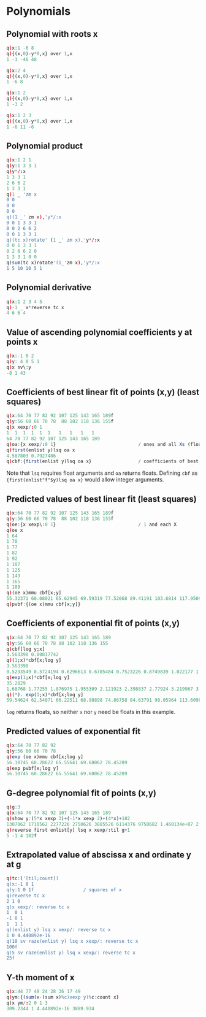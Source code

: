 # Polynomials




## Polynomial with roots x

```q
q)x:1 -6 8
q){(x,0)-y*0,x} over 1,x
1 -3 -46 48

q)x:2 4
q){(x,0)-y*0,x} over 1,x
1 -6 8

q)x:1 2
q){(x,0)-y*0,x} over 1,x
1 -3 2

q)x:1 2 3
q){(x,0)-y*0,x} over 1,x
1 -6 11 -6
```


## Polynomial product

```q
q)x:1 2 1
q)y:1 3 3 1
q)y*/:x
1 3 3 1
2 6 6 2
1 3 3 1
q)1 _ 'zm x
0 0
0 0
0 0
q)(1 _' zm x),'y*/:x
0 0 1 3 3 1
0 0 2 6 6 2
0 0 1 3 3 1
q)(tc x)rotate' (1 _' zm x),'y*/:x
0 0 1 3 3 1
0 2 6 6 2 0
1 3 3 1 0 0
q)sum(tc x)rotate'(1_'zm x),'y*/:x
1 5 10 10 5 1
```


## Polynomial derivative

```q
q)x:1 2 3 4 5
q)-1 _ x*reverse tc x
4 6 6 4
```


## Value of ascending polynomial coefficients y at points x

```q
q)x:-1 0 2
q)y: 4 0 5 1
q)x sv\:y
-8 1 43
```


## Coefficients of best linear fit of points (x,y) (least squares)

```q
q)x:64 70 77 82 92 107 125 143 165 189f
q)y:56 60 66 70 78  88 102 118 136 155f
q)x xexp/:0 1
1  1  1  1  1  1   1   1   1   1
64 70 77 82 92 107 125 143 165 189
q)oa:{x xexp/:0 1}                              / ones and all Xs (float)
q)first(enlist y)lsq oa x
4.587803 0.7927486
q)cbf:{first(enlist y)lsq oa x}                 / coefficients of best fit
```

Note that `lsq` requires float arguments and `oa` returns floats. 
Defining `cbf` as `{first(enlist"f"$y)lsq oa x}` would allow integer arguments.


## Predicted values of best linear fit (least squares)

```q
q)x:64 70 77 82 92 107 125 143 165 189f
q)y:56 60 66 70 78  88 102 118 136 155f
q)oe:{x xexp\:0 1}                              / 1 and each X
q)oe x
1 64
1 70
1 77
1 82
1 92
1 107
1 125
1 143
1 165
1 189
q)(oe x)mmu cbf[x;y]
55.32371 60.08021 65.62945 69.59319 77.52068 89.41191 103.6814 117.9509 135.3913 154.4173
q)pvbf:{(oe x)mmu cbf[x;y]}
```



## Coefficients of exponential fit of points (x,y)

```q
q)x:64 70 77 82 92 107 125 143 165 189
q)y:56 60 66 70 78 88 102 118 136 155
q)cbf[log y;x]
3.563398 0.00817742
q)(1;x)*cbf[x;log y]
3.563398
0.5233549 0.5724194 0.6296613 0.6705484 0.7523226 0.8749839 1.022177 1.169371..
q)exp(1;x)*cbf[x;log y]
35.2829
1.68768 1.77255 1.876975 1.955309 2.121923 2.398837 2.77924 3.219967 3.854627..
q)(*). exp(1;x)*cbf[x;log y]
59.54624 62.54071 66.22511 68.98898 74.86758 84.63791 98.05964 113.6098 136.0..
```

`log` returns floats, so neither `x` nor `y` need be floats in this example.


## Predicted values of exponential fit

```q
q)x:64 70 77 82 92
q)y:56 60 66 70 78
q)exp (oe x)mmu cbf[x;log y]
56.10745 60.28622 65.55641 69.60062 78.45289
q)exp pvbf[x;log y]
56.10745 60.28622 65.55641 69.60062 78.45289
```


## G-degree polynomial fit of points (x,y)

```q
q)g:3
q)x:64 70 77 82 92 107 125 143 165 189
q)show y:(5*x xexp 3)+(-1*x xexp 2)+(4*x)+182
1307062 1710562 2277226 2750626 3885526 6114376 9750682 1.460134e+07 2.243424..
q)reverse first enlist[y] lsq x xexp/:til g+1
5 -1 4 182f
```


## Extrapolated value of abscissa x and ordinate y at g

```q
q)tc:('[til;count])
q)x:-1 0 1
q)y:1 0 1f                  / squares of x
q)reverse tc x
2 1 0
q)x xexp/: reverse tc x
1  0 1
-1 0 1
1  1 1
q)(enlist y) lsq x xexp/: reverse tc x
1 0 4.440892e-16
q)10 sv raze(enlist y) lsq x xexp/: reverse tc x
100f
q)5 sv raze(enlist y) lsq x xexp/: reverse tc x
25f
```


## Y-th moment of x

```q
q)x:44 77 48 24 28 36 17 49
q)ym:{(sum(x-(sum x)%c)xexp y)%c:count x}
q)x ym/:2 0 1 3
309.2344 1 4.440892e-16 3889.934
```



